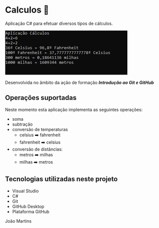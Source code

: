 # Calculos :1234:
 Aplicação C# para efetuar diversos tipos de cálculos.

![Aplicação cálculos](aplicação.PNG)

Desenvolvida no âmbito da ação de formação **_Introdução ao Git e GitHub_** 

 ## Operações suportadas 
 Neste momento esta aplicação implementa as seguintes operações:

- soma
- subtração
- conversão de temperaturas
    - celsius :arrow_right: fahrenheit
    - fahrenheit :arrow_right: celsius
- conversão de distâncias:
    - metros :arrow_right: milhas
    - milhas :arrow_right: metros

## Tecnologias utilizadas neste projeto

- Visual Studio
- C#
- Git
- GitHub Desktop
- Plataforma GitHub

João Martins

 

